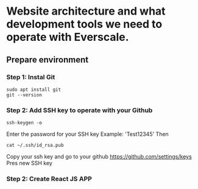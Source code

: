 # Website architecture and what development tools we need to operate with Everscale.

## Prepare environment 

### Step 1: Instal Git

```
sudo apt install git
git --version
```

### Step 2: Add SSH key to operate with your Github

```
ssh-keygen -o
```
Enter the password for your SSH key 
Example: 'Test12345'
Then
```
cat ~/.ssh/id_rsa.pub
```
Copy your ssh key and go to your github https://github.com/settings/keys
Pres new SSH key


### Step 2: Create React JS APP
